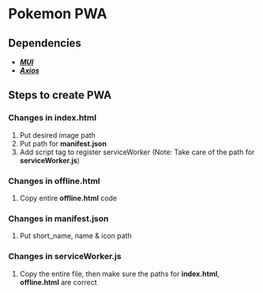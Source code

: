 # Pokemon PWA

## Dependencies
* [**_MUI_**](https://mui.com/material-ui/getting-started/installation/)
* [**_Axios_**](https://www.npmjs.com/package/axios)

## Steps to create PWA
### Changes in index.html
1. Put desired image path
2. Put path for **manifest.json**
3. Add script tag to register serviceWorker (Note: Take care of the path for **serviceWorker.js**)

### Changes in offline.html
1. Copy entire **offline.html** code

### Changes in manifest.json
1. Put short_name, name & icon path

### Changes in serviceWorker.js
1. Copy the entire file, then make sure the paths for **index.html**, **offline.html** are correct
